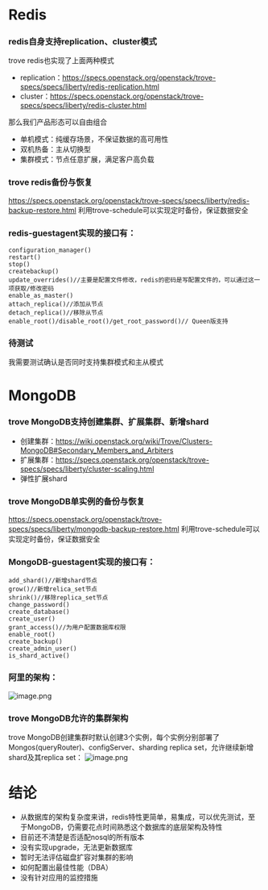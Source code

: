 # Redis
### redis自身支持replication、cluster模式
trove redis也实现了上面两种模式
- replication：https://specs.openstack.org/openstack/trove-specs/specs/liberty/redis-replication.html
- cluster：https://specs.openstack.org/openstack/trove-specs/specs/liberty/redis-cluster.html

那么我们产品形态可以自由组合
- 单机模式：纯缓存场景，不保证数据的高可用性
- 双机热备：主从切换型
- 集群模式：节点任意扩展，满足客户高负载

### trove redis备份与恢复
https://specs.openstack.org/openstack/trove-specs/specs/liberty/redis-backup-restore.html
利用trove-schedule可以实现定时备份，保证数据安全

### redis-guestagent实现的接口有：
```
configuration_manager()
restart()
stop()
createbackup()
update_overrides()//主要是配置文件修改，redis的密码是写配置文件的，可以通过这一项获取/修改密码
enable_as_master()
attach_replica()//添加从节点
detach_replica()//移除从节点
enable_root()/disable_root()/get_root_password()// Queen版支持
```

### 待测试
我需要测试确认是否同时支持集群模式和主从模式

# MongoDB
### trove MongoDB支持创建集群、扩展集群、新增shard
- 创建集群：https://wiki.openstack.org/wiki/Trove/Clusters-MongoDB#Secondary_Members_and_Arbiters
- 扩展集群：https://specs.openstack.org/openstack/trove-specs/specs/liberty/cluster-scaling.html
- 弹性扩展shard


### trove MongoDB单实例的备份与恢复
https://specs.openstack.org/openstack/trove-specs/specs/liberty/mongodb-backup-restore.html
利用trove-schedule可以实现定时备份，保证数据安全

### MongoDB-guestagent实现的接口有：
```
add_shard()//新增shard节点
grow()//新增relica_set节点
shrink()//移除replica_set节点
change_password()
create_database()
create_user()
grant_access()//为用户配置数据库权限
enable_root()
create_backup()
create_admin_user()
is_shard_active()
```
### 阿里的架构：
![image.png](https://github.com/jwongzblog/myblog/blob/master/openstack/ali-mongo-arch.png)

### trove MongoDB允许的集群架构
trove MongoDB创建集群时默认创建3个实例，每个实例分别部署了Mongos(queryRouter)、configServer、sharding replica set，允许继续新增shard及其replica set：
![image.png](https://github.com/jwongzblog/myblog/blob/master/openstack/trove-mongo-arch.png)


# 结论
- 从数据库的架构复杂度来讲，redis特性更简单，易集成，可以优先测试，至于MongoDB，仍需要花点时间熟悉这个数据库的底层架构及特性
- 目前还不清楚是否适配nosql的所有版本
- 没有实现upgrade，无法更新数据库
- 暂时无法评估磁盘扩容对集群的影响
- 如何配置出最佳性能（DBA）
- 没有针对应用的监控措施